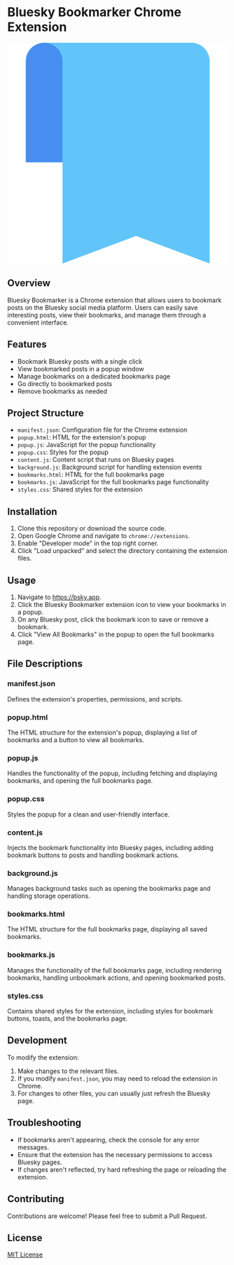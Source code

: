 # Bluesky Bookmarker Chrome Extension

![Bluesky Bookmarker Icon](images/icon128.png)

## Overview

Bluesky Bookmarker is a Chrome extension that allows users to bookmark posts on the Bluesky social media platform. Users can easily save interesting posts, view their bookmarks, and manage them through a convenient interface.

## Features

- Bookmark Bluesky posts with a single click
- View bookmarked posts in a popup window
- Manage bookmarks on a dedicated bookmarks page
- Go directly to bookmarked posts
- Remove bookmarks as needed

## Project Structure

- `manifest.json`: Configuration file for the Chrome extension
- `popup.html`: HTML for the extension's popup
- `popup.js`: JavaScript for the popup functionality
- `popup.css`: Styles for the popup
- `content.js`: Content script that runs on Bluesky pages
- `background.js`: Background script for handling extension events
- `bookmarks.html`: HTML for the full bookmarks page
- `bookmarks.js`: JavaScript for the full bookmarks page functionality
- `styles.css`: Shared styles for the extension

## Installation

1. Clone this repository or download the source code.
2. Open Google Chrome and navigate to `chrome://extensions`.
3. Enable "Developer mode" in the top right corner.
4. Click "Load unpacked" and select the directory containing the extension files.

## Usage

1. Navigate to https://bsky.app.
2. Click the Bluesky Bookmarker extension icon to view your bookmarks in a popup.
3. On any Bluesky post, click the bookmark icon to save or remove a bookmark.
4. Click "View All Bookmarks" in the popup to open the full bookmarks page.

## File Descriptions

### manifest.json
Defines the extension's properties, permissions, and scripts.

### popup.html
The HTML structure for the extension's popup, displaying a list of bookmarks and a button to view all bookmarks.

### popup.js
Handles the functionality of the popup, including fetching and displaying bookmarks, and opening the full bookmarks page.

### popup.css
Styles the popup for a clean and user-friendly interface.

### content.js
Injects the bookmark functionality into Bluesky pages, including adding bookmark buttons to posts and handling bookmark actions.

### background.js
Manages background tasks such as opening the bookmarks page and handling storage operations.

### bookmarks.html
The HTML structure for the full bookmarks page, displaying all saved bookmarks.

### bookmarks.js
Manages the functionality of the full bookmarks page, including rendering bookmarks, handling unbookmark actions, and opening bookmarked posts.

### styles.css
Contains shared styles for the extension, including styles for bookmark buttons, toasts, and the bookmarks page.

## Development

To modify the extension:

1. Make changes to the relevant files.
2. If you modify `manifest.json`, you may need to reload the extension in Chrome.
3. For changes to other files, you can usually just refresh the Bluesky page.

## Troubleshooting

- If bookmarks aren't appearing, check the console for any error messages.
- Ensure that the extension has the necessary permissions to access Bluesky pages.
- If changes aren't reflected, try hard refreshing the page or reloading the extension.

## Contributing

Contributions are welcome! Please feel free to submit a Pull Request.

## License

[MIT License](LICENSE)
